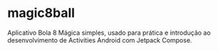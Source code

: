# magic8ball
Aplicativo Bola 8 Mágica simples, usado para prática e introdução ao desenvolvimento de Activities Android com Jetpack Compose.
